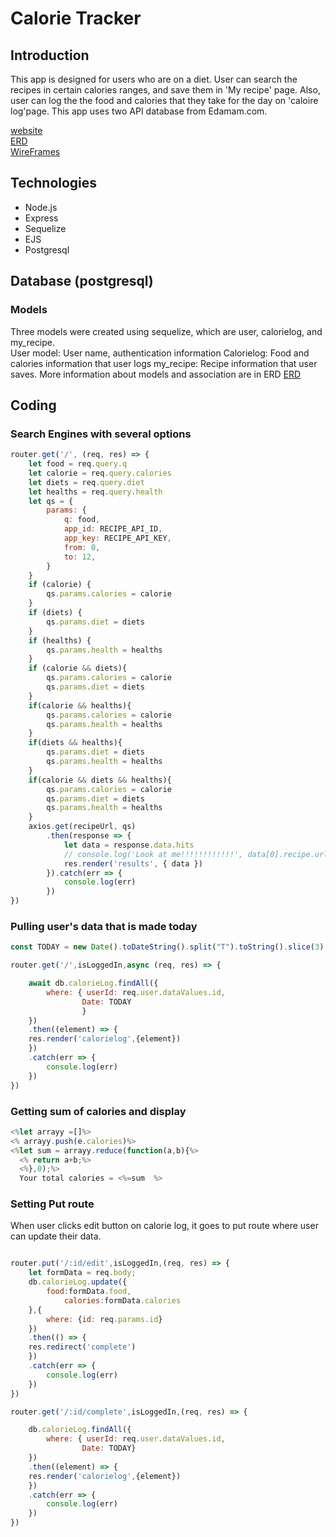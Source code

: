 # Calorie Tracker

## Introduction
This app is designed for users who are on a diet. User can search the recipes in certain calories ranges, and save them in 'My recipe' page. Also, user can log the the food and calories that they take for the day on 'caloire log'page. 
This app uses two API database from Edamam.com. 

[website](https://track-your-calories.herokuapp.com/)</br>
[ERD](https://app.diagrams.net/?libs=general;er#Hakhuh213%2FHow-to-make-node%2Fmaster%2FUntitled%20Diagram.drawio)</br>
[WireFrames](https://app.diagrams.net/#Hakhuh213%2FProject2Ideas%2Fmaster%2FUntitled%20Diagram.drawio)</br>


## Technologies
- Node.js
- Express
- Sequelize
- EJS
- Postgresql

## Database (postgresql)

### Models
Three models were created using sequelize, which are user, calorielog, and my_recipe.  
User model: User name, authentication information
Calorielog: Food and calories information that user logs
my_recipe: Recipe information that user saves. 
More information about models and association are in ERD 
[ERD](https://app.diagrams.net/?libs=general;er#Hakhuh213%2FHow-to-make-node%2Fmaster%2FUntitled%20Diagram.drawio)


## Coding 
### Search Engines with several options 

``` javascript
router.get('/', (req, res) => {
    let food = req.query.q
    let calorie = req.query.calories
    let diets = req.query.diet
    let healths = req.query.health
    let qs = {
        params: {
            q: food,
            app_id: RECIPE_API_ID,
            app_key: RECIPE_API_KEY,
            from: 0,
            to: 12,
        }
    }
    if (calorie) {
        qs.params.calories = calorie
    }
    if (diets) {
        qs.params.diet = diets
    }
    if (healths) {
        qs.params.health = healths
    }
    if (calorie && diets){
        qs.params.calories = calorie
        qs.params.diet = diets
    }
    if(calorie && healths){
        qs.params.calories = calorie
        qs.params.health = healths
    }
    if(diets && healths){
        qs.params.diet = diets
        qs.params.health = healths
    }
    if(calorie && diets && healths){
        qs.params.calories = calorie
        qs.params.diet = diets
        qs.params.health = healths
    }
    axios.get(recipeUrl, qs)
        .then(response => {
            let data = response.data.hits
            // console.log('Look at me!!!!!!!!!!!!', data[0].recipe.url)
            res.render('results', { data })
        }).catch(err => {
            console.log(err)
        })
})
```


### Pulling user's data that is made today

``` javascript
const TODAY = new Date().toDateString().split("T").toString().slice(3)

router.get('/',isLoggedIn,async (req, res) => {

    await db.calorieLog.findAll({
        where: { userId: req.user.dataValues.id,
                Date: TODAY                    
                }
    })
    .then((element) => {
    res.render('calorielog',{element})
    })
    .catch(err => {
        console.log(err)
    })
})
```

### Getting sum of calories and display

``` javascript
<%let arrayy =[]%>
<% arrayy.push(e.calories)%> 
<%let sum = arrayy.reduce(function(a,b){%>
  <% return a+b;%>
  <%},0);%>
  Your total calories = <%=sum  %> 
  ```

### Setting Put route
When user clicks edit button on calorie log, it goes to put route where user can update their data. 

```javascript

router.put('/:id/edit',isLoggedIn,(req, res) => {
    let formData = req.body;
    db.calorieLog.update({
        food:formData.food,
            calories:formData.calories
    },{
        where: {id: req.params.id}
    })
    .then(() => {
    res.redirect('complete')
    })
    .catch(err => {
        console.log(err)
    })
})

router.get('/:id/complete',isLoggedIn,(req, res) => {

    db.calorieLog.findAll({
        where: { userId: req.user.dataValues.id,
                Date: TODAY}
    })
    .then((element) => {
    res.render('calorielog',{element})
    })
    .catch(err => {
        console.log(err)
    })
})
```












